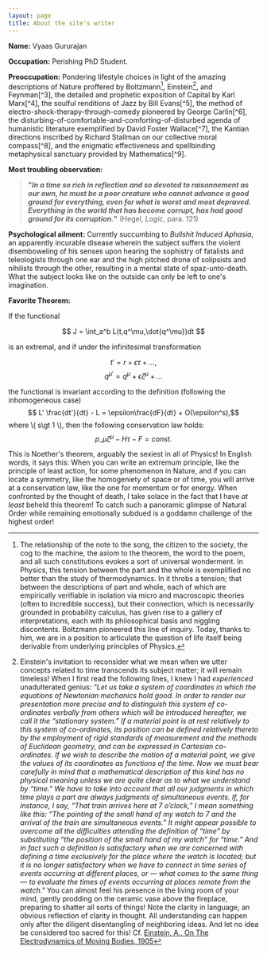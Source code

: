 ```yaml
---
layout: page
title: About the site's writer
---
```


**Name:** Vyaas Gururajan

**Occupation:** Perishing PhD Student.

**Preoccupation:** Pondering lifestyle choices in light of the amazing descriptions of Nature proffered by Boltzmann[^1], Einstein[^2], and Feynman[^3], the detailed and prophetic exposition of Capital by Karl Marx[^4], the soulful renditions of Jazz by Bill Evans[^5], the method of electro-shock-therapy-through-comedy pioneered by George Carlin[^6], the disturbing-of-comfortable-and-comforting-of-disturbed agenda of humanistic literature exemplified by David Foster Wallace[^7], the Kantian directions inscribed by Richard Stallman on our collective moral compass[^8], and the enigmatic effectiveness and spellbinding metaphysical sanctuary provided by Mathematics[^9].

**Most troubling observation:**
>**"***In a time so rich in reflection and so devoted to raisonnement as our own, he must be a poor creature who cannot advance a good ground for everything, even for what is worst and most depraved. Everything in the world that has become corrupt, has had good ground for its corruption.***"** (Hegel, *Logic*, para. 121)

**Psychological ailment:** Currently succumbing to *Bullshit Induced Aphasia*, an apparently incurable disease wherein the subject suffers the violent disemboweling of his senses upon hearing the sophistry of fatalists and teleologists through one ear and the high pitched drone of solipsists and nihilists through the other, resulting in a mental state of spaz-unto-death. What the subject looks like on the outside can only be left to one's imagination.

**Favorite Theorem:**

If the functional

$$ J  = \int_a^b L(t,q^\mu,\dot{q^\mu})dt $$

is an extremal, and if under the infinitesimal transformation

$$ t' = r +\epsilon\tau + ..., $$
$$ q^{\mu'}  = q^{\mu} + \epsilon\zeta^\mu + ... $$

the functional is invariant according to the definition (following the inhomogeneous case)
$$ L' \frac{dt'}{dt} - L = \epsilon\frac{dF}{dt} + O(\epsilon^s),$$ where \\( s\gt 1 \\), 
then the following conservation law holds:
$$ \displaystyle p\_{\mu}\zeta{^\mu} - H\tau - F = const. $$


This is Noether's theorem, arguably the sexiest in all of Physics! In English words, it says this:
When you can write an extremum principle, like the principle of least action, for some phenomenon in Nature, and if you can locate a symmetry, like the homogeniety of space or of time, you will arrive at a conservation law, like the one for momentum or for energy. When confronted by the thought of death, I take solace in the fact that I have *at least* beheld this theorem! To catch such a panoramic glimpse of Natural Order while remaining emotionally subdued is a goddamn challenge of the highest order!


[^1]: The relationship of the note to the song, the citizen to the society, the cog to the machine, the axiom to the theorem, the word to the poem, and all such constitutions evokes a sort of universal wonderment. In Physics, this tension between the part and the whole is exemplified no better than the study of thermodynamics. In it throbs a tension; that between the descriptions of part and whole, each of which are empirically verifiable in isolation via micro and macroscopic theories (often to incredible success), but their connection, which is necessarily grounded in probability calculus, has given rise to a gallery of interpretations, each with its philosophical basis and niggling discontents. Boltzmann pioneered this line of inquiry. Today, thanks to him, we are in a position to articulate the question of life itself being derivable from underlying principles of Physics.

[^2]: Einstein's invitation to reconsider what we mean when we utter concepts related to time transcends its subject matter; it will remain timeless! When I first read the following lines, I knew I had *experienced* unadulterated genius: *"Let us take a system of coordinates in which the equations of Newtonian mechanics hold good. In order to render our presentation more precise and to distinguish this system of co-ordinates verbally from others which will be introduced hereafter, we call it the “stationary system.” If a material point is at rest relatively to this system of co-ordinates, its position can be defined relatively thereto by the employment of rigid standards of measurement and the methods of Euclidean geometry, and can be expressed in Cartesian co-ordinates. If we wish to describe the motion of a material point, we give the values of its coordinates as functions of the time. Now we must bear carefully in mind that a mathematical description of this kind has no physical meaning unless we are quite clear as to what we understand by “time.” We have to take into account that all our judgments in which time plays a part are always judgments of simultaneous events. If, for instance, I say, “That train arrives here at 7 o’clock,” I mean something like this: “The pointing of the small hand of my watch to 7 and the arrival of the train are simultaneous events.” It might appear possible to overcome all the difficulties attending the definition of “time” by substituting “the position of the small hand of my watch” for “time.” And in fact such a definition is satisfactory when we are concerned with defining a time exclusively for the place where the watch is located; but it is no longer satisfactory when we have to connect in time series of events occurring at different places, or — what comes to the same thing — to evaluate the times of events occurring at places remote from the watch."* You can almost feel his presence in the living room of your mind, gently prodding on the ceramic vase above the fireplace, preparing to shatter all sorts of things! Note the clarity in language, an obvious reflection of clarity in thought. All understanding can happen only after the diligent disentangling of neighboring ideas. And let no idea be considered too sacred for this! Cf. [Einstein, A., On The Electrodynamics of Moving Bodies, 1905](url=http://www.fourmilab.ch/etexts/einstein/specrel/www/)




